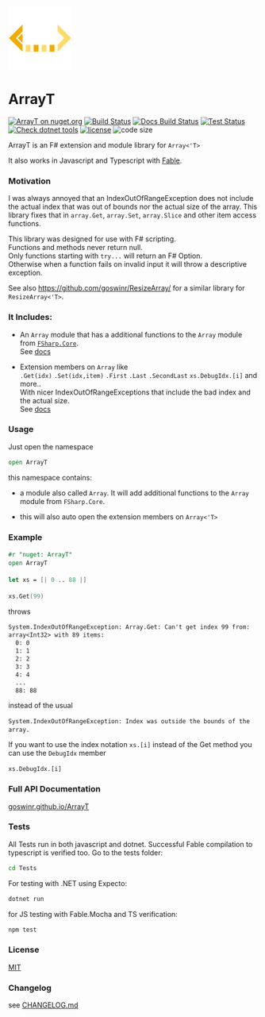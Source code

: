 
![Logo](https://raw.githubusercontent.com/goswinr/ArrayT/main/Docs/img/logo128.png)
# ArrayT

[![ArrayT on nuget.org](https://img.shields.io/nuget/v/ArrayT)](https://www.nuget.org/packages/ArrayT/)
[![Build Status](https://github.com/goswinr/ArrayT/actions/workflows/build.yml/badge.svg)](https://github.com/goswinr/ArrayT/actions/workflows/build.yml)
[![Docs Build Status](https://github.com/goswinr/ArrayT/actions/workflows/docs.yml/badge.svg)](https://github.com/goswinr/ArrayT/actions/workflows/docs.yml)
[![Test Status](https://github.com/goswinr/ArrayT/actions/workflows/test.yml/badge.svg)](https://github.com/goswinr/ArrayT/actions/workflows/test.yml)
[![Check dotnet tools](https://github.com/goswinr/ArrayT/actions/workflows/outdatedDotnetTool.yml/badge.svg)](https://github.com/goswinr/ArrayT/actions/workflows/outdatedDotnetTool.yml)
[![license](https://img.shields.io/github/license/goswinr/ArrayT)](LICENSE.md)
![code size](https://img.shields.io/github/languages/code-size/goswinr/ArrayT.svg)

ArrayT is an F# extension and module library for `Array<'T>`

It also works in Javascript and Typescript with [Fable](https://fable.io/).

### Motivation
I was always annoyed that an IndexOutOfRangeException does not include the actual index that was out of bounds nor the actual size of the array.
This library fixes that in `array.Get`, `array.Set`, `array.Slice` and other item access functions.

This library was designed for use with F# scripting.\
Functions and methods never return null.\
Only functions starting with `try...` will return an F# Option.\
Otherwise when a function fails on invalid input it will throw a descriptive exception.

See also https://github.com/goswinr/ResizeArray/ for a similar library for `ResizeArray<'T>`.

### It Includes:

- An `Array` module that has a additional functions to the  `Array` module from [`FSharp.Core`](https://fsharp.github.io/fsharp-core-docs/reference/fsharp-collections-arraymodule.html).\
See [docs](https://goswinr.github.io/ArrayT/reference/arrayt-array.html)

- Extension members on `Array` like \
`.Get(idx)` `.Set(idx,item)` `.First` `.Last` `.SecondLast` `xs.DebugIdx.[i]` and more..\
With nicer IndexOutOfRangeExceptions that include the bad index and the actual size.\
See [docs](https://goswinr.github.io/ArrayT/reference/arrayt-autoopenarraytextensions.html)


### Usage
Just open the namespace

```fsharp
open ArrayT
```
this namespace contains:

- a module also called `Array`. It will add additional functions to the `Array` module from `FSharp.Core`.

- this will also auto open the extension members on `Array<'T>`

### Example

```fsharp
#r "nuget: ArrayT"
open ArrayT

let xs = [| 0 .. 88 |]

xs.Get(99)
```
throws

```
System.IndexOutOfRangeException: Array.Get: Can't get index 99 from:
array<Int32> with 89 items:
  0: 0
  1: 1
  2: 2
  3: 3
  4: 4
  ...
  88: 88
```

instead of the usual

`System.IndexOutOfRangeException: Index was outside the bounds of the array.`

If you want to use the index notation `xs.[i]` instead of the Get method you can use the `DebugIdx` member

`xs.DebugIdx.[i]`



### Full API Documentation

[goswinr.github.io/ArrayT](https://goswinr.github.io/ArrayT/reference/arrayt.html)


### Tests
All Tests run in both javascript and dotnet.
Successful Fable compilation to typescript is verified too.
Go to the tests folder:

```bash
cd Tests
```

For testing with .NET using Expecto:

```bash
dotnet run
```

for JS testing with Fable.Mocha and TS verification:

```bash
npm test
```

### License
[MIT](https://github.com/goswinr/ArrayT/blob/main/LICENSE.md)

### Changelog
see [CHANGELOG.md](https://github.com/goswinr/ArrayT/blob/main/CHANGELOG.md)
